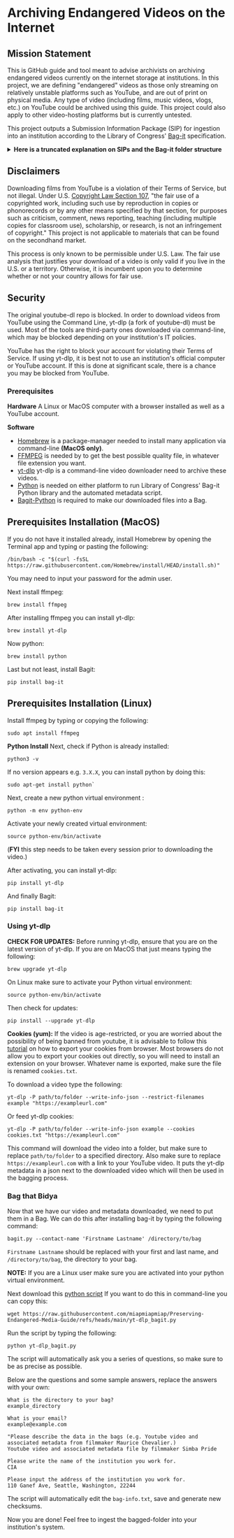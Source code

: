 # Archiving Endangered Videos on the Internet
## Mission Statement
This is GitHub guide and tool meant to advise archivists on archiving endangered videos currently on the internet storage at institutions. In this project, we are defining "endangered" videos as those only streaming on relatively unstable platforms such as YouTube, and are out of print on physical media. Any type of video (including films, music videos, vlogs, etc.) on YouTube could be archived using this guide. This project could also apply to other video-hosting platforms but is currently untested.

This project outputs a Submission Information Package (SIP) for ingestion into an institution according to the Library of Congress' [Bag-it](https://datatracker.ietf.org/doc/html/rfc8493) specification. 

<details>
 <summary><strong>Here is a truncated explanation on SIPs and the Bag-it folder structure</strong></summary>


## Submission Information Packages (SIP)
* SIPs include the data (payload) and all of the related metadata about the content of the payload.
* It also includes a manifest of every file in the payload with its corresponding checksum.
* You can can include descriptive elements that provide context such as provenance, contact information, environment of creation, etc.
* SIPs can also have a README file with any additional information that should exist alongside the data.
* You can think of SIPs as the file(s) and all the information one would need to facilitate future use.

## BagIt Structure:
* A set of required and optional tag files.
* A subdirectory named "data" called the payload directory.
* A set of optional tag directories.
* The tag files in the base directory consist of one or more files named "**manifest-algorithm.txt**", a file named "**bagit.txt**", and zero or more additional tag files.
</details>

## Disclaimers
Downloading films from YouTube is a violation of their Terms of Service, but not illegal. Under U.S. [Copyright Law Section 107](https://www.law.cornell.edu/uscode/text/17/107), "the fair use of a copyrighted work, including such use by reproduction in copies or phonorecords or by any other means specified by that section, for purposes such as criticism, comment, news reporting, teaching (including multiple copies for classroom use), scholarship, or research, is not an infringement of copyright." This project is not applicable to materials that can be found on the secondhand market.

This process is only known to be permissible under U.S. Law. The fair use analysis that justifies your download of a video is only valid if you live in the U.S. or a territory. Otherwise, it is incumbent upon you to determine whether or not your country allows for fair use. 

## Security
The original youtube-dl repo is blocked. In order to download videos from YouTube using the Command Line, yt-dlp (a fork of youtube-dl) must be used. Most of the tools are third-party ones downloaded via command-line, which may be blocked depending on your institution's IT policies. 

YouTube has the right to block your account for violating their Terms of Service. If using yt-dlp, it is best not to use an institution's official computer or YouTube account. If this is done at significant scale, there is a chance you may be blocked from YouTube.

### Prerequisites
**Hardware**
A Linux or MacOS computer with a browser installed as well as a YouTube account.

**Software**
* [Homebrew](https://brew.sh/) is a package-manager needed to install many application via command-line **(MacOS only)**.
* [FFMPEG](https://ffmpeg.org/download.html) is needed by to get the best possible quality file, in whatever file extension you want. 
* [yt-dlp](https://github.com/yt-dlp/yt-dlp) yt-dlp is a command-line video downloader need to archive these videos. 
* [Python](https://www.python.org/) is needed on either platform to run Library of Congress' Bag-it Python library and the automated metadata script.
* [Bagit-Python](https://github.com/LibraryOfCongress/bagit-python) is required to make our downloaded files into a Bag.


## Prerequisites Installation (MacOS)
If you do not have it installed already, install Homebrew by opening the Terminal app and typing or pasting the following:

```
/bin/bash -c "$(curl -fsSL https://raw.githubusercontent.com/Homebrew/install/HEAD/install.sh)"
```

You may need to input your password for the admin user.

Next install ffmpeg:
```
brew install ffmpeg
```

After installing ffmpeg you can install yt-dlp:
```
brew install yt-dlp
```

Now python:
```
brew install python
```

Last but not least, install Bagit:
```
pip install bag-it
```
## Prerequisites Installation (Linux)

Install ffmpeg by typing or copying the following:
```
sudo apt install ffmpeg
```
**Python Install**
Next, check if Python is already installed:
```
python3 -v
```
If no version appears e.g. `3.X.X`, you can install python by doing this:
```
sudo apt-get install python`
```
Next, create a new python virtual environment :
```
python -m env python-env
```

Activate your newly created virtual environment:
```
source python-env/bin/activate
```
(**FYI** this step needs to be taken every session prior to downloading the video.)

After activating, you can install yt-dlp:
```
pip install yt-dlp
```
And finally Bagit:

```
pip install bag-it
```

### Using yt-dlp
**CHECK FOR UPDATES:**
Before running yt-dlp, ensure that you are on the latest version of yt-dlp. If you are on MacOS that just means typing the following:
```
brew upgrade yt-dlp
```
On Linux make sure to activate your Python virtual environment:
```
source python-env/bin/activate
```
Then check for updates:
```
pip install --upgrade yt-dlp
```
**Cookies (yum):**
If the video is age-restricted, or you are worried about the possibility of being banned from youtube, it is advisable to follow this [tutorial](https://github.com/yt-dlp/yt-dlp/wiki/Extractors) on how to export your cookies from browser. Most browsers do not allow you to export your cookies out directly, so you will need to install an extension on your browser. Whatever name is exported, make sure the file is renamed `cookies.txt`.

To download a video type the following:
```
yt-dlp -P path/to/folder --write-info-json --restrict-filenames example "https://exampleurl.com"
```
Or feed yt-dlp cookies:
```
yt-dlp -P path/to/folder --write-info-json example --cookies cookies.txt "https://exampleurl.com"
```
This command will download the video into a folder, but make sure to replace `path/to/folder` to a specified directory. Also make sure to replace `https://exampleurl.com` with a link to your YouTube video. It puts the yt-dlp metadata in a json next to the downloaded video which will then be used in the bagging process. 

### Bag that Bidya

Now that we have our video and metadata downloaded, we need to put them in a Bag. We can do this after installing bag-it by typing the following command:
```
bagit.py --contact-name 'Firstname Lastname' /directory/to/bag
```

`Firstname Lastname` should be replaced with your first and last name, and `/directory/to/bag`, the directory to your bag.

**NOTE:** If you are a Linux user make sure you are activated into your python virtual environment.

Next download this [python script](https://github.com/miapmiapmiap/Preserving-Endangered-Media-Guide/blob/main/yt-dlp_bagit.py) If you want to do this in command-line you can copy this:
```
wget https://raw.githubusercontent.com/miapmiapmiap/Preserving-Endangered-Media-Guide/refs/heads/main/yt-dlp_bagit.py
```

Run the script by typing the following:
```
python yt-dlp_bagit.py
```

The script will automatically ask you a series of questions, so make sure to be as precise as possible.

Below are the questions and some sample answers, replace the answers with your own:
```
What is the directory to your bag?
example_directory
```
```
What is your email?
example@example.com
```
```
"Please describe the data in the bags (e.g. Youtube video and associated metadata from filmmaker Maurice Chevalier.) 
Youtube video and associated metadata file by filmmaker Simba Pride
```
```
Please write the name of the institution you work for.
CIA
```
```
Please input the address of the institution you work for.
110 Ganef Ave, Seattle, Washington, 22244
```

The script will automatically edit the `bag-info.txt`, save and generate new checksums.

Now you are done! Feel free to ingest the bagged-folder into your institution's system. 

